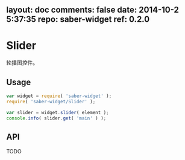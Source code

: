 layout: doc
comments: false
date: 2014-10-2 5:37:35
repo: saber-widget
ref: 0.2.0
---

# Slider

轮播图控件。


## Usage

``` javascript
var widget = require( 'saber-widget' );
require( 'saber-widget/Slider' );

var slider = widget.slider( element );
console.info( slider.get( 'main' ) );
```

## API

TODO

